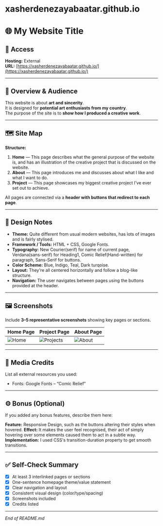 # xasherdenezayabaatar.github.io

# 🌐 My Website Title

## 🔗 Access
**Hosting:** External  
**URL:** [https://xasherdenezayabaatar.github.io/](https://xasherdenezayabaatar.github.io/)

---

## 🧭 Overview & Audience
This website is about **art and sincerity**.  
It is designed for **potential art enthusiasts from my country**.  
The purpose of the site is to **show how I produced a creative work**.

---

## 🗺️ Site Map
**Structure:**
1. **Home** — This page describes what the general purpose of the website is, and has an illustration of the creative project that is discussed on the website. 
2. **About** — This page introduces me and discusses about what I like and what I want to do.
3. **Project** — This page showcases my biggest creative project I've ever set out to achieve.


All pages are connected via a **header with buttons that redirect to each page**.

---

## 🎨 Design Notes
- **Theme:** Quite different from usual modern websites, has lots of images and is fairly stylised.  
- **Framework / Tools:** HTML + CSS, Google Fonts.
- **Typography:** New Courier(serif) for name of current page, Verdana(sans-serif) for Heading1, Comic Relief(Hand-written) for paragraph, Sans-Serif for buttons.
- **Color Scheme:** Blue, Indigo, Teal, Dark turqoise.  
- **Layout:** They're all centered horizontally and follow a blog-like structure. 
- **Navigation:** The user navigates between pages using the buttons provided at the header. 

---

## 🖼️ Screenshots
Include **3–5 representative screenshots** showing key pages or sections.  

| Home Page | Project Page | About Page |
|---------------|---------------|---------------|
| ![Home](https://xasherdenezayabaatar.github.io/screenshots/homepage.png) | ![Projects](https://xasherdenezayabaatar.github.io/screenshots/projectpage.png) | ![About](https://xasherdenezayabaatar.github.io/screenshots/aboutpage.png) |

---

## 📸 Media Credits
List all external resources you used:  
- Fonts: Google Fonts – “Comic Relief”

---

## ⚙️ Bonus (Optional)
If you added any bonus features, describe them here:

**Feature:** Responsive Design, such as the buttons altering their styles when hovered.
**Effect:** It makes the user feel recognised, their act of simply hovering over some elements caused them to act in a subtle way.
**Implementation:** I used CSS's transition-duration property to get smooth transitions.

---

## ✅ Self-Check Summary
- [x] At least 3 interlinked pages or sections  
- [x] One-sentence homepage theme/value statement  
- [x] Clear navigation and layout  
- [x] Consistent visual design (color/type/spacing)  
- [X] Screenshots included  
- [x] Credits listed  

---

*End of README.md*
